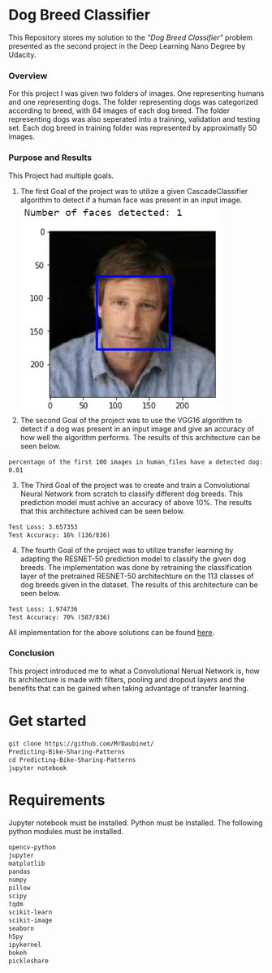 # Dog Breed Classifier
This Repository stores my solution to the _"Dog Breed Classifier"_ problem presented as the second project in the Deep Learning Nano Degree by Udacity.

### Overview
For this project I was given two folders of images. One representing humans and one representing dogs. The folder representing dogs was categorized according to breed, with 64 images of each dog breed. The folder representing dogs was also seperated into a training, validation and testing set. Each dog breed in training folder was represented by approximatly 50 images.  

### Purpose and Results
This Project had multiple goals. 
1. The first Goal of the project was to utilize a given CascadeClassifier algorithm to detect if a human face was present in an input image.
![](images/face_detected.png)
2. The second Goal of the project was to use the VGG16 algorithm to detect if a dog was present in an input image and give an accuracy of how well the algorithm performs. The results of this architecture can be seen below.
```
percentage of the first 100 images in human_files have a detected dog: 0.01
```
3. The Third Goal of the project was to create and train a Convolutional Neural Network from scratch to classify different dog breeds. This prediction model must achive an accuracy of above 10%. The results that this architecture achived can be seen below.
```
Test Loss: 3.657353
Test Accuracy: 16% (136/836)
```

4. The fourth Goal of the project was to utilize transfer learning by adapting the RESNET-50 prediction model to classify the given dog breeds. The implementation was done by retraining the classification layer of the pretrained RESNET-50 architechture on the 113 classes of dog breeds given in the dataset. The results of this architecture can be seen below.
```
Test Loss: 1.974736
Test Accuracy: 70% (587/836)
```

All implementation for the above solutions can be found [here](https://github.com/MrDaubinet/Dog-Breed-Classifier/blob/master/dog_app.ipynb).


### Conclusion
This project introduced me to what a Convolutional Nerual Network is, how its architecture is made with filters, pooling and dropout layers and the benefits that can be gained when taking advantage of transfer learning.


# Get started
```
git clone https://github.com/MrDaubinet/
Predicting-Bike-Sharing-Patterns
cd Predicting-Bike-Sharing-Patterns
jupyter notebook
```
# Requirements
Jupyter notebook must be installed.
Python must be installed. The following python modules must be installed.
```
opencv-python
jupyter
matplotlib
pandas
numpy
pillow
scipy
tqdm
scikit-learn
scikit-image
seaborn
h5py
ipykernel
bokeh
pickleshare
```
